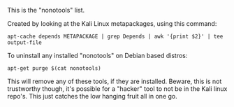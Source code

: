 This is the "nonotools" list.

Created by looking at the Kali Linux metapackages, using this command:

`apt-cache depends METAPACKAGE | grep Depends | awk '{print $2}' | tee output-file`


To uninstall any installed "nonotools" on Debian based distros:

`apt-get purge $(cat nonotools)`

This will remove any of these tools, if they are installed. Beware, this is not trustworthy though, it's possible for a "hacker" tool to not be in the Kali linux repo's. This just catches the low hanging fruit all in one go. 
